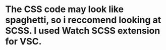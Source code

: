 # The CSS code may look like spaghetti, so i reccomend looking at SCSS. I used Watch SCSS extension for VSC.
